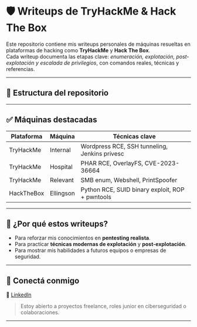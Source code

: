 # 🛡️ Writeups de TryHackMe & Hack The Box

Este repositorio contiene mis writeups personales de máquinas resueltas en plataformas de hacking como **TryHackMe** y **Hack The Box**.  
Cada writeup documenta las etapas clave: *enumeración, explotación, post-explotación y escalada de privilegios*, con comandos reales, técnicas y referencias.

---

## 📂 Estructura del repositorio


---

## ✅ Máquinas destacadas

| Plataforma  | Máquina     | Técnicas clave |
|-------------|-------------|----------------|
| TryHackMe   | Internal    | Wordpress RCE, SSH tunneling, Jenkins privesc |
| TryHackMe   | Hospital    | PHAR RCE, OverlayFS, CVE-2023-36664 |
| TryHackMe   | Relevant    | SMB enum, Webshell, PrintSpoofer |
| HackTheBox  | Ellingson   | Python RCE, SUID binary exploit, ROP + pwntools |

---

## 🧠 ¿Por qué estos writeups?

- Para reforzar mis conocimientos en **pentesting realista**.
- Para practicar **técnicas modernas de explotación** y **post-explotación**.
- Para mostrar mis habilidades a futuros equipos o empresas de seguridad.

---

## 🔗 Conectá conmigo

📍 [LinkedIn](https://www.linkedin.com/in/emiliano-carriizo/)  

> Estoy abierto a proyectos freelance, roles junior en ciberseguridad o colaboraciones.

---

